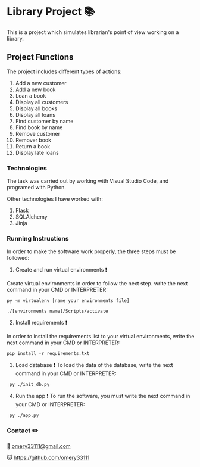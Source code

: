 # Library Project 📚

This is a project which simulates librarian's point of view working on a library.


## Project Functions

The project includes different types of actions:

1. Add a new customer
2. Add a new book
3. Loan a book
4. Display all customers
5. Display all books
6. Display all loans
7. Find customer by name
8. Find book by name
9. Remove customer
10. Remover book
11. Return a book
12. Display late loans


### Technologies

The task was carried out by working with Visual Studio Code, and programed with Python.

Other technologies I have worked with:
1. Flask
2. SQLAlchemy
3. Jinja


### Running Instructions

In order to make the software work properly, the three steps must be followed:

1. Create and run virtual environments ❗️

Create virtual environments in order to follow the next step. write the next command in your CMD or INTERPRETER:
  ```
  py -m virtualenv [name your environments file]
  
  ./[environments name]/Scripts/activate
  ```

2. Install requirements ❗️

In order to install the requirements list to your virtual environments, write the next command in your CMD or INTERPRETER:
  ```
  pip install -r requirements.txt
  ```

3. Load database ❗️
To load the data of the database, write the next command in your CMD or INTERPRETER:
 ```
  py ./init_db.py
  ```

4. Run the app ❗️
To run the software, you must write the next command in your CMD or INTERPRETER:
 ```
  py ./app.py
  ```

  
### Contact ✏️

📧 omery33111@gmail.com

🐱 https://github.com/omery33111
